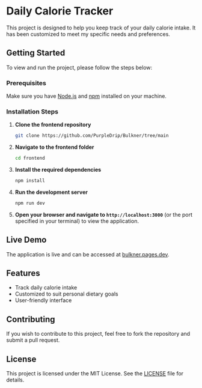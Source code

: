 


# Daily Calorie Tracker

This project is designed to help you keep track of your daily calorie intake. It has been customized to meet my specific needs and preferences.

## Getting Started

To view and run the project, please follow the steps below:

### Prerequisites

Make sure you have [Node.js](https://nodejs.org/) and [npm](https://www.npmjs.com/) installed on your machine.

### Installation Steps

1. **Clone the frontend repository**
   ```bash
   git clone https://github.com/PurpleDrip/Bulkner/tree/main
   ```

2. **Navigate to the frontend folder**
   ```bash
   cd frontend
   ```

3. **Install the required dependencies**
   ```bash
   npm install
   ```

4. **Run the development server**
   ```bash
   npm run dev
   ```

5. **Open your browser and navigate to `http://localhost:3000`** (or the port specified in your terminal) to view the application.

## Live Demo

The application is live and can be accessed at [bulkner.pages.dev](https://bulkner.pages.dev).

## Features

- Track daily calorie intake
- Customized to suit personal dietary goals
- User-friendly interface

## Contributing

If you wish to contribute to this project, feel free to fork the repository and submit a pull request.

## License

This project is licensed under the MIT License. See the [LICENSE](LICENSE) file for details.

